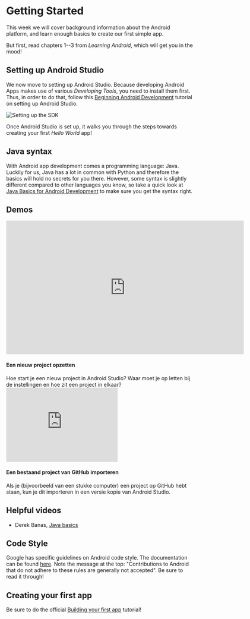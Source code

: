 # Getting Started

This week we will cover background information about the Android platform, and learn enough basics to create our first simple app.

But first, read chapters 1--3 from *Learning Android*, which will get you in the mood!

## Setting up Android Studio

We now move to setting up Android Studio. Because developing Android Apps makes use of various *Developing Tools*, you need to install them first. Thus, in order to do that, follow this [Beginning Android Development](https://www.raywenderlich.com/120177/beginning-android-development-tutorial-installing-android-studio) tutorial on setting up Android Studio.

![Setting up the SDK](https://koenig-media.raywenderlich.com/uploads/2015/11/revisedpreferences1.png)

Once Android Studio is set up, it walks you through the steps towards creating your first *Hello World* app!

## Java syntax

With Android app development comes a programming language: Java. Luckily for us, Java has a lot in common with Python and therefore the basics will hold no secrets for you there. However, some syntax is slightly different compared to other languages you know, so take a quick look at [Java Basics for Android Development](http://blog.teamtreehouse.com/java-basics-for-android-development-part-2) to make sure you get the syntax right. 

## Demos


<div class="media">
<div class="media-left">
<iframe src="https://player.vimeo.com/video/211268587" width="640" height="360" frameborder="0" webkitallowfullscreen mozallowfullscreen allowfullscreen></iframe>
</div>
<div class="media-body">
<h4 class="media-heading">Een nieuw project opzetten</h4>
Hoe start je een nieuw project in Android Studio? Waar moet je op letten bij de instellingen en hoe zit een project in elkaar?
</div>
<div class="media-left">
<iframe src="https://player.vimeo.com/video/211286086" width="300" height="200" class="media-object" frameborder="0" webkitallowfullscreen mozallowfullscreen allowfullscreen></iframe>
</div>
<div class="media-body">
<h4 class="media-heading">Een bestaand project van GitHub importeren</h4>
Als je (bijvoorbeeld van een stukke computer) een project op GitHub hebt staan, kun je dit importeren in een versie kopie van Android Studio.
</div>
</div>



## Helpful videos

* Derek Banas, [Java basics](https://www.youtube.com/watch?v=WPvGqX-TXP0&list=PLGLfVvz_LVvSPjWpLPFEfOCbezi6vATIh&index=2)

## Code Style

Google has specific guidelines on Android code style. The documentation can be found [here](https://source.android.com/source/code-style.html). Note the message at the top: "Contributions to Android that do not adhere to these rules are generally not accepted". Be sure to read it through!

## Creating your first app

Be sure to do the official [Building your first app](https://developer.android.com/training/basics/firstapp/index.html) tutorial!

